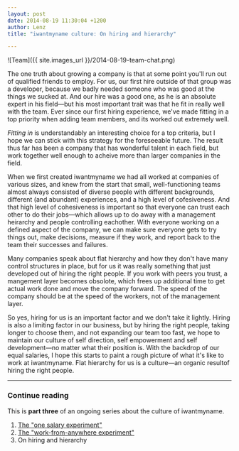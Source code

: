 ```yaml
---
layout: post
date: 2014-08-19 11:30:04 +1200
author: Lenz
title: "iwantmyname culture: On hiring and hierarchy"

---
```


<!-- excerpt -->

![Team]({{ site.images_url }}/2014-08-19-team-chat.png)

The one truth about growing a company is that at some point you'll run out of qualified friends to employ. For us, our first hire outside of that group was a developer, because we badly needed someone who was good at the things we sucked at. And our hire was a good one, as he is an absolute expert in his field—but his most important trait was that he fit in really well with the team. Ever since our first hiring experience, we've made fitting in a top priority when adding team members, and its worked out extremely well. 

<!-- /excerpt -->

*Fitting in* is understandably an interesting choice for a top criteria, but I hope we can stick with this strategy for the foreseeable future. The result thus far has been a company that has wonderful talent in
each field, but work together well enough to acheive more than larger companies in the field. 

When we first created iwantmyname we had all worked at companies of various sizes, and knew from the start that small, well-functioning teams almost always consisted of diverse people with different backgrounds, different (and abundant) experiences, and a high level of cofesiveness. And that high level of cohesiveness is important so that everyone can trust each other to do their jobs—which allows up to do away with a management heirarchy and people controlling eachother. With everyone working on a defined aspect of the company, we can make sure everyone gets to try things out, make decisions, measure if they work, and report back to the team their successes and failures.

Many companies speak about flat hierarchy and how they don't have many
control structures in place, but for us it was really something that just developed out of hiring the right people. If you work with peers you trust, a mangement layer becomes obsolote, which frees up additional time to get actual work done and move the company forward. The speed of the company should be at the speed of the workers, not of the management layer.

So yes, hiring for us is an important factor and we don't take it lightly. Hiring is also a limiting factor in our business, but by hiring the right people, taking longer to choose them, and not expanding our team too fast, we hope to maintain our culture of self direction, self empowerment and self development—no matter what their position is. With the backdrop of our equal salaries, I hope this starts to paint a rough picture of what it's like to work at iwantmyname. Flat hierarchy for us is a culture—an organic resultof hiring the right people.

***

### Continue reading

This is **part three** of an ongoing series about the culture of iwantmyname. 

1. [The "one salary experiment"](http://blog.iwantmyname.com/2014/05/culture-at-iwmn-part-one.html)
2. [The "work-from-anywhere experiment"](http://blog.iwantmyname.com/2014/05/culture-at-iwmn-part-two.html)
3. On hiring and hierarchy
